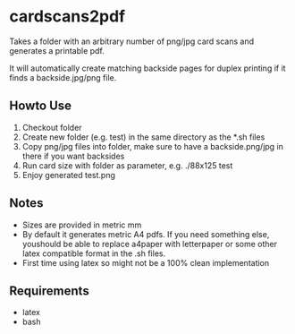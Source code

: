 # cardscans2pdf

Takes a folder with an arbitrary number of png/jpg card scans and generates a printable pdf.

It will automatically create matching backside pages for duplex printing if it finds a backside.jpg/png file.

## Howto Use

1. Checkout folder
2. Create new folder (e.g. test) in the same directory as the *.sh files
3. Copy png/jpg files into folder, make sure to have a backside.png/jpg in there if you want backsides
4. Run card size with folder as parameter, e.g.
    ./88x125 test
5. Enjoy generated test.png


## Notes

- Sizes are provided in metric mm
- By default it generates metric A4 pdfs. If you need something else, youshould be able to replace a4paper with letterpaper or some other latex compatible format in the .sh files. 
- First time using latex so might not be a 100% clean implementation
 
## Requirements

- latex
- bash
